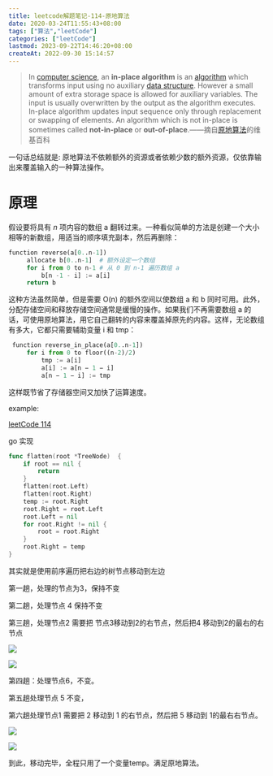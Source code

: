 ```yaml
---
title: leetcode解题笔记-114-原地算法
date: 2020-03-24T11:55:43+08:00
tags: ["算法","leetCode"]
categories: ["leetCode"]
lastmod: 2023-09-22T14:46:20+08:00
createAt: 2022-09-30 15:14:57
---
```


>In [computer science](https://en.wikipedia.org/wiki/Computer_science), an **in-place algorithm** is an [algorithm](https://en.wikipedia.org/wiki/Algorithm) which transforms input using no auxiliary [data structure](https://en.wikipedia.org/wiki/Data_structure). However a small amount of extra storage space is allowed for auxiliary variables. The input is usually overwritten by the output as the algorithm executes. In-place algorithm updates input sequence only through replacement or swapping of elements. An algorithm which is not in-place is sometimes called **not-in-place** or **out-of-place**.——摘自[原地算法](https://en.wikipedia.org/wiki/In-place_algorithm)的维基百科

一句话总结就是: 原地算法不依赖额外的资源或者依赖少数的额外资源，仅依靠输出来覆盖输入的一种算法操作。

# 原理

假设要将具有 *n* 项内容的数组 a 翻转过来。一种看似简单的方法是创建一个大小相等的新数组，用适当的顺序填充副本，然后再删除：

```python
function reverse(a[0..n-1])
     allocate b[0..n-1]  # 额外设定一个数组
     for i from 0 to n-1 # 从 0 到 n-1 遍历数组 a
         b[n -1 - i] := a[i] 
     return b
```

这种方法虽然简单，但是需要 O(n) 的额外空间以使数组 a 和 b 同时可用。此外，分配存储空间和释放存储空间通常是缓慢的操作。如果我们不再需要数组 a 的话，可使用原地算法，用它自己翻转的内容来覆盖掉原先的内容。这样，无论数组有多大，它都只需要辅助变量 i 和 tmp：

```python
 function reverse_in_place(a[0..n-1])
     for i from 0 to floor((n-2)/2)
         tmp := a[i]
         a[i] := a[n − 1 − i]
         a[n − 1 − i] := tmp
```

这样既节省了存储器空间又加快了运算速度。



example:

[leetCode 114](https://leetcode-cn.com/problems/flatten-binary-tree-to-linked-list/)

go 实现

``` go
func flatten(root *TreeNode)  {
	if root == nil {
		return
	}
	flatten(root.Left)
	flatten(root.Right)
	temp := root.Right
	root.Right = root.Left
	root.Left = nil
	for root.Right != nil {
		root = root.Right
	}
	root.Right = temp
}
```

其实就是使用前序遍历把右边的树节点移动到左边

第一趟，处理的节点为3，保持不变

第二趟，处理节点 4 保持不变

第三趟，处理节点2 需要把 节点3移动到2的右节点，然后把4 移动到2的最右的右节点



![](https://blog-image-1253555052.cos.ap-guangzhou.myqcloud.com/20200324161451.png)

![](https://blog-image-1253555052.cos.ap-guangzhou.myqcloud.com/20200324161514.png)

第四趟：处理节点6，不变。

第五趟处理节点 5 不变，

第六趟处理节点1 需要把 2 移动到 1 的右节点，然后把 5 移动到 1的最右右节点。

![](https://blog-image-1253555052.cos.ap-guangzhou.myqcloud.com/20200324161751.png)

![](https://blog-image-1253555052.cos.ap-guangzhou.myqcloud.com/20200324161823.png)

到此，移动完毕，全程只用了一个变量temp。满足原地算法。